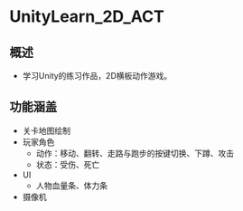 # UnityLearn_2D_ACT
## 概述
- 学习Unity的练习作品，2D横板动作游戏。
## 功能涵盖
 - 关卡地图绘制
 - 玩家角色
   - 动作：移动、翻转、走路与跑步的按键切换、下蹲、攻击
   - 状态：受伤、死亡
 - UI
   - 人物血量条、体力条
 - 摄像机
